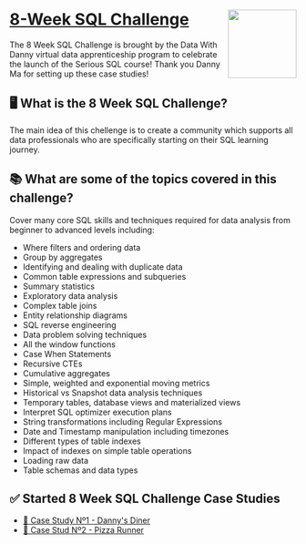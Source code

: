# [8-Week SQL Challenge](https://8weeksqlchallenge.com) <img src="https://s3.amazonaws.com/thinkific-import/357412/n0nS0vA3RmOtzsH99jyf_Data_With_Danny_Round_Logo_png" align="right" width="120" />

The 8 Week SQL Challenge is brought by the Data With Danny virtual data apprenticeship program to celebrate the launch of the Serious SQL course! Thank you Danny Ma for setting up these case studies!

## 🖥️ What is the 8 Week SQL Challenge?

The main idea of this chellenge is to create a community which supports all data professionals who are specifically starting on their SQL learning journey.

## 📚 What are some of the topics covered in this challenge?

Cover many core SQL skills and techniques required for data analysis from beginner to advanced levels including:

- Where filters and ordering data
- Group by aggregates
- Identifying and dealing with duplicate data
- Common table expressions and subqueries
- Summary statistics
- Exploratory data analysis
- Complex table joins
- Entity relationship diagrams
- SQL reverse engineering
- Data problem solving techniques
- All the window functions
- Case When Statements
- Recursive CTEs
- Cumulative aggregates
- Simple, weighted and exponential moving metrics
- Historical vs Snapshot data analysis techniques
- Temporary tables, database views and materialized views
- Interpret SQL optimizer execution plans
- String transformations including Regular Expressions
- Date and Timestamp manipulation including timezones
- Different types of table indexes
- Impact of indexes on simple table operations
- Loading raw data
- Table schemas and data types

## ✅ Started 8 Week SQL Challenge Case Studies

- [🥗 Case Study Nº1 - Danny's Diner](#https://github.com/yogitadarade/8WeekSqlChallenge/blob/main/CaseStudy%201-Danny's%20Dinner/README.md)
- [🍕 Case Stud Nº2 - Pizza Runner](#)





